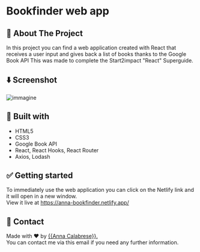 # Bookfinder web app

## :dart: About The Project ##
In this project you can find a web application created with React that receives a user input and gives back a list of books thanks to the Google Book API
This was made to complete the Start2impact "React" Superguide.

## ⬇️ Screenshot
![immagine](https://user-images.githubusercontent.com/81150424/139398175-7d2b78ea-5d04-473b-930e-01d06576a05a.png)

## :rocket: Built with ##
- HTML5
- CSS3
- Google Book API
- React, React Hooks, React Router
- Axios, Lodash


## :white_check_mark: Getting started ##
To immediately use the web application you can click on the Netlify link and it will open in a new window. <br>
View it live at <a href src="https://anna-bookfinder.netlify.app/">https://anna-bookfinder.netlify.app/</a>


## :memo: Contact ##

Made with :heart: by <a href="mailto:annacalabrese98@gmail.com" target="_blank">{{Anna Calabrese}}.</a> <br>
You can contact me via this email if you need any further information.

